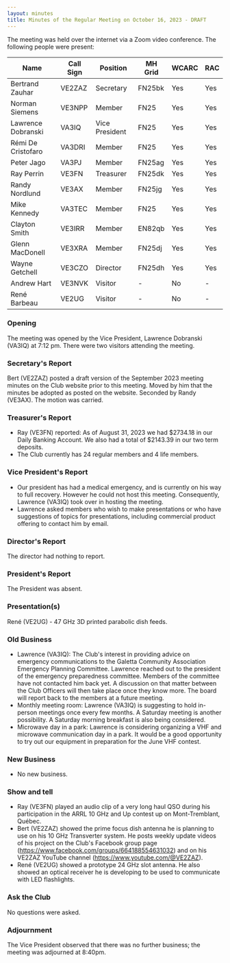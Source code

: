 ```yaml
---
layout: minutes
title: Minutes of the Regular Meeting on October 16, 2023 - DRAFT
---
```

The meeting was held over the internet via a Zoom video conference.
The following people were present:

| Name                   | Call Sign  | Position         | MH Grid | WCARC | RAC |
|------------------------|------------|------------------|---------|-------|-----|
| Bertrand Zauhar        | VE2ZAZ     | Secretary        | FN25bk  | Yes   | Yes |
| Norman Siemens         | VE3NPP     | Member           | FN25    | Yes   | Yes |
| Lawrence Dobranski     | VA3IQ      | Vice President   | FN25    | Yes   | Yes |
| Rémi De Cristofaro     | VA3DRI     | Member           | FN25    | Yes   | Yes |
| Peter Jago             | VA3PJ      | Member           | FN25ag  | Yes   | Yes |
| Ray Perrin             | VE3FN      | Treasurer        | FN25dk  | Yes   | Yes |
| Randy Nordlund         | VE3AX      | Member           | FN25jg  | Yes   | Yes |
| Mike Kennedy           | VA3TEC     | Member           | FN25    | Yes   | Yes |
| Clayton Smith          | VE3IRR     | Member           | EN82qb  | Yes   | Yes |
| Glenn MacDonell        | VE3XRA     | Member           | FN25dj  | Yes   | Yes |
| Wayne Getchell         | VE3CZO     | Director         | FN25dh  | Yes   | Yes |
| Andrew Hart            | VE3NVK     | Visitor          |   -     | No    |  -  |
| René Barbeau           | VE2UG      | Visitor          |   -     | No    |  -  |

### Opening
The meeting was opened by the Vice President, Lawrence Dobranski (VA3IQ) at 7:12 pm.
There were two visitors attending the meeting.

### Secretary's Report
Bert (VE2ZAZ) posted a draft version of the September 2023 meeting minutes on the Club website prior to this meeting. Moved by him that the minutes be adopted as posted on the website. Seconded by Randy (VE3AX). The motion was carried.

### Treasurer's Report
- Ray (VE3FN) reported: As of August 31, 2023 we had $2734.18 in our Daily Banking Account.  We also had a total of $2143.39 in our two term deposits.
- The Club currently has 24 regular members and 4 life members.

### Vice President's Report
- Our president has had a medical emergency, and is currently on his way to full recovery. However he could not host this meeting. Consequently, Lawrence (VA3IQ) took over in hosting the meeting.
- Lawrence asked members who wish to make presentations or who have suggestions of topics for presentations, including commercial product offering to contact him by email.

### Director's Report
The director had nothing to report.

### President's Report
The President was absent.

### Presentation(s)
René (VE2UG) - 47 GHz 3D printed parabolic dish feeds.

### Old Business
- Lawrence (VA3IQ): The Club's interest in providing advice on emergency communications to the Galetta Community Association Emergency Planning Committee. Lawrence reached out to the president of the emergency preparedness committee. Members of the committee have not contacted him back yet. A discussion on that matter between the Club Officers will then take place once they know more. The board will report back to the members at a future meeting.
- Monthly meeting room: Lawrence (VA3IQ) is suggesting to hold in-person meetings once every few months. A Saturday meeting is another possibility. A Saturday morning breakfast is also being considered.
- Microwave day in a park: Lawrence is considering organizing a VHF and microwave communication day in a park. It would be a good opportunity to try out our equipment in preparation for the June VHF contest.

### New Business
- No new business.

### Show and tell
- Ray (VE3FN) played an audio clip of a very long haul QSO during his participation in the ARRL 10 GHz and Up contest up on Mont-Tremblant, Québec.
- Bert (VE2ZAZ) showed the prime focus dish antenna he is planning to use on his 10 GHz Transverter system. He posts weekly update videos of his project on the Club's Facebook group page (https://www.facebook.com/groups/664188554631032) and on his VE2ZAZ YouTube channel (https://www.youtube.com/@VE2ZAZ).
- René (VE2UG) showed a prototype 24 GHz slot antenna. He also showed an optical receiver he is developing to be used to communicate with LED flashlights.

### Ask the Club
No questions were asked.

### Adjournment
The Vice President observed that there was no further business; the meeting was adjourned at 8:40pm.
